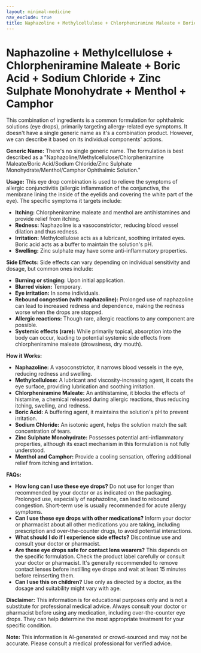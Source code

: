 ```yaml
---
layout: minimal-medicine
nav_exclude: true
title: Naphazoline + Methylcellulose + Chlorpheniramine Maleate + Boric Acid + Sodium Chloride + Zinc Sulphate Monohydrate + Menthol + Camphor
---
```


# Naphazoline + Methylcellulose + Chlorpheniramine Maleate + Boric Acid + Sodium Chloride + Zinc Sulphate Monohydrate + Menthol + Camphor

This combination of ingredients is a common formulation for ophthalmic solutions (eye drops), primarily targeting allergy-related eye symptoms.  It doesn't have a single generic name as it's a combination product.  However, we can describe it based on its individual components' actions.


**Generic Name:**  There's no single generic name.  The formulation is best described as a "Naphazoline/Methylcellulose/Chlorpheniramine Maleate/Boric Acid/Sodium Chloride/Zinc Sulphate Monohydrate/Menthol/Camphor Ophthalmic Solution."

**Usage:**  This eye drop combination is used to relieve the symptoms of allergic conjunctivitis (allergic inflammation of the conjunctiva, the membrane lining the inside of the eyelids and covering the white part of the eye).  The specific symptoms it targets include:

* **Itching:** Chlorpheniramine maleate and menthol are antihistamines and provide relief from itching.
* **Redness:** Naphazoline is a vasoconstrictor, reducing blood vessel dilation and thus redness.
* **Irritation:** Methylcellulose acts as a lubricant, soothing irritated eyes.  Boric acid acts as a buffer to maintain the solution's pH.
* **Swelling:** Zinc sulphate may have some anti-inflammatory properties.


**Side Effects:**  Side effects can vary depending on individual sensitivity and dosage, but common ones include:

* **Burning or stinging:** Upon initial application.
* **Blurred vision:** Temporary.
* **Eye irritation:**  In some individuals.
* **Rebound congestion (with naphazoline):** Prolonged use of naphazoline can lead to increased redness and dependence, making the redness worse when the drops are stopped.
* **Allergic reactions:** Though rare, allergic reactions to any component are possible.
* **Systemic effects (rare):** While primarily topical, absorption into the body can occur, leading to potential systemic side effects from chlorpheniramine maleate (drowsiness, dry mouth).


**How it Works:**

* **Naphazoline:**  A vasoconstrictor, it narrows blood vessels in the eye, reducing redness and swelling.
* **Methylcellulose:**  A lubricant and viscosity-increasing agent, it coats the eye surface, providing lubrication and soothing irritation.
* **Chlorpheniramine Maleate:** An antihistamine, it blocks the effects of histamine, a chemical released during allergic reactions, thus reducing itching, swelling, and redness.
* **Boric Acid:**  A buffering agent, it maintains the solution's pH to prevent irritation.
* **Sodium Chloride:**  An isotonic agent, helps the solution match the salt concentration of tears.
* **Zinc Sulphate Monohydrate:**  Possesses potential anti-inflammatory properties, although its exact mechanism in this formulation is not fully understood.
* **Menthol and Camphor:** Provide a cooling sensation, offering additional relief from itching and irritation.


**FAQs:**

* **How long can I use these eye drops?**  Do not use for longer than recommended by your doctor or as indicated on the packaging. Prolonged use, especially of naphazoline, can lead to rebound congestion.  Short-term use is usually recommended for acute allergy symptoms.
* **Can I use these eye drops with other medications?**  Inform your doctor or pharmacist about all other medications you are taking, including prescription and over-the-counter drugs, to avoid potential interactions.
* **What should I do if I experience side effects?**  Discontinue use and consult your doctor or pharmacist.
* **Are these eye drops safe for contact lens wearers?** This depends on the specific formulation.  Check the product label carefully or consult your doctor or pharmacist.  It's generally recommended to remove contact lenses before instilling eye drops and wait at least 15 minutes before reinserting them.
* **Can I use this on children?**  Use only as directed by a doctor, as the dosage and suitability might vary with age.


**Disclaimer:** This information is for educational purposes only and is not a substitute for professional medical advice.  Always consult your doctor or pharmacist before using any medication, including over-the-counter eye drops.  They can help determine the most appropriate treatment for your specific condition.


**Note:** This information is AI-generated or crowd-sourced and may not be accurate. Please consult a medical professional for verified advice.